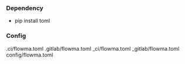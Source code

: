 


### Dependency
- pip install toml

### Config
.ci/flowma.toml
.gitlab/flowma.toml
_ci/flowma.toml
_gitlab/flowma.toml
config/flowma.toml


